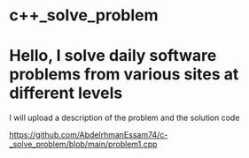 # c++_solve_problem
# Hello, I solve daily software problems from various sites at different levels
I will upload a description of the problem and the solution code


https://github.com/AbdelrhmanEssam74/c-_solve_problem/blob/main/problem1.cpp
